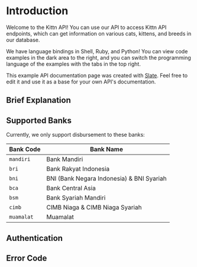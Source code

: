# Introduction

Welcome to the Kittn API! You can use our API to access Kittn API endpoints, which can get information on various cats, kittens, and breeds in our database.

We have language bindings in Shell, Ruby, and Python! You can view code examples in the dark area to the right, and you can switch the programming language of the examples with the tabs in the top right.

This example API documentation page was created with [Slate](https://github.com/lord/slate). Feel free to edit it and use it as a base for your own API's documentation.

## Brief Explanation
## Supported Banks

Currently, we only support disbursement to these banks:

Bank Code | Bank Name
----------|-----------
`mandiri`|Bank Mandiri
`bri`|Bank Rakyat Indonesia
`bni`|BNI (Bank Negara Indonesia) & BNI Syariah
`bca`|Bank Central Asia
`bsm`|Bank Syariah Mandiri
`cimb`|CIMB Niaga & CIMB Niaga Syariah
`muamalat`|Muamalat

## Authentication
## Error Code